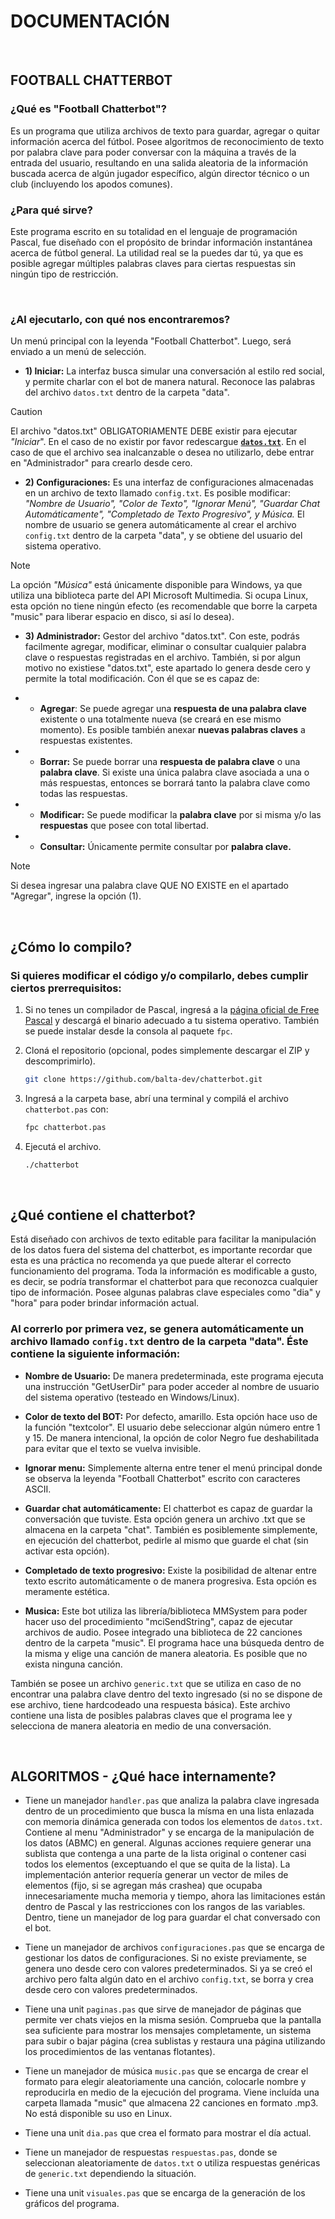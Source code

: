 # DOCUMENTACIÓN

&emsp;
 
## FOOTBALL CHATTERBOT

### ¿Qué es "Football Chatterbot"? 
Es un programa que utiliza archivos de texto para guardar, agregar o quitar información acerca del fútbol. Posee algoritmos de reconocimiento de texto por palabra clave para poder conversar con la máquina a través de la entrada del usuario, resultando en una salida aleatoria de la información buscada acerca de algún jugador específico, algún director técnico o un club (incluyendo los apodos comunes).  

### ¿Para qué sirve?
Este programa escrito en su totalidad en el lenguaje de programación Pascal, fue diseñado con el propósito de brindar información instantánea acerca de fútbol general. La utilidad real se la puedes dar tú, ya que es posible agregar múltiples palabras claves para ciertas respuestas sin ningún tipo de restricción.

&emsp;

### ¿Al ejecutarlo, con qué nos encontraremos?

Un menú principal con la leyenda "Football Chatterbot". Luego, será enviado a un menú de selección. 

* **1) Iniciar:** La interfaz busca simular una conversación al estilo red social, y permite charlar con el bot de manera natural. Reconoce las palabras del archivo `datos.txt` dentro de la carpeta "data".

> [!CAUTION]
> El archivo "datos.txt" OBLIGATORIAMENTE DEBE existir para ejecutar *"Iniciar*". En el caso de no existir por favor redescargue **[`datos.txt`](https://github.com/balta-dev/chatterbot/blob/main/data/datos.txt)**. En el caso de que el archivo sea inalcanzable o desea no utilizarlo, debe entrar en "Administrador" para crearlo desde cero.

* **2) Configuraciones:** Es una interfaz de configuraciones almacenadas en un archivo de texto llamado `config.txt`. Es posible modificar: *"Nombre de Usuario", "Color de Texto", "Ignorar Menú", "Guardar Chat Automáticamente", "Completado de Texto Progresivo", y Música.* El nombre de usuario se genera automáticamente al crear el archivo `config.txt` dentro de la carpeta "data", y se obtiene del usuario del sistema operativo.
> [!NOTE]
> La opción *"Música"* está únicamente disponible para Windows, ya que utiliza una biblioteca parte del API Microsoft Multimedia. Si ocupa Linux, esta opción no tiene ningún efecto (es recomendable que borre la carpeta "music" para liberar espacio en disco, si así lo desea).

* **3) Administrador:** Gestor del archivo "datos.txt". Con este, podrás facilmente agregar, modificar, eliminar o consultar cualquier palabra clave o respuestas registradas en el archivo. También, si por algun motivo no existiese "datos.txt", este apartado lo genera desde cero y permite la total modificación. Con él que se es capaz de:
* * **Agregar**: Se puede agregar una **respuesta de una palabra clave** existente o una totalmente nueva (se creará en ese mismo momento). Es posible también anexar **nuevas palabras claves** a respuestas existentes.

* * **Borrar:** Se puede borrar una **respuesta de palabra clave** o una **palabra clave**. Si existe una única palabra clave asociada a una o más respuestas, entonces se borrará tanto la palabra clave como todas las respuestas.

* * **Modificar:**
Se puede modificar la **palabra clave** por si misma y/o las **respuestas** que posee con total libertad.

* * **Consultar:** Únicamente permite consultar por **palabra clave.**

> [!NOTE]
> Si desea ingresar una palabra clave QUE NO EXISTE en el apartado "Agregar", ingrese la opción (1).

&emsp;

## ¿Cómo lo compilo?

### Si quieres modificar el código y/o compilarlo, debes cumplir ciertos prerrequisitos:

1. Si no tenes un compilador de Pascal, ingresá a la [página oficial de Free Pascal](https://www.freepascal.org/download.html) y descargá el binario adecuado a tu sistema operativo. También se puede instalar desde la consola al paquete `fpc`.

2. Cloná el repositorio (opcional, podes simplemente descargar el ZIP y descomprimirlo).
   ```sh
   git clone https://github.com/balta-dev/chatterbot.git
   ```
3. Ingresá a la carpeta base, abrí una terminal y compilá el archivo `chatterbot.pas` con:
   ```sh
   fpc chatterbot.pas
   ```
4. Ejecutá el archivo.
	```sh
   ./chatterbot
   ```

 &emsp;
## ¿Qué contiene el chatterbot?



Está diseñado con archivos de texto editable para facilitar la manipulación de los datos fuera del sistema del chatterbot, es importante recordar que esta es una práctica no recomenda ya que puede alterar el correcto funcionamiento del programa. Toda la información es modificable a gusto, es decir, se podría transformar el chatterbot para que reconozca cualquier tipo de información. Posee algunas palabras clave especiales como "dia" y "hora" para poder brindar información actual. 

### Al correrlo por primera vez, se genera automáticamente un archivo llamado `config.txt` dentro de la carpeta "data". Éste contiene la siguiente información:
- **Nombre de Usuario:** De manera predeterminada, este programa ejecuta una instrucción "GetUserDir" para poder acceder al nombre de usuario del sistema operativo (testeado en Windows/Linux).

- **Color de texto del BOT:** Por defecto, amarillo. Esta opción hace uso de la función "textcolor". El usuario debe seleccionar algún número entre 1 y 15. De manera intencional, la opción de color Negro fue deshabilitada para evitar que el texto se vuelva invisible. 

- **Ignorar menu:** Simplemente alterna entre tener el menú principal donde se observa la leyenda "Football Chatterbot" escrito con caracteres ASCII.

- **Guardar chat automáticamente:** El chatterbot es capaz de guardar la conversación que tuviste. Esta opción genera un archivo .txt que se almacena en la carpeta "chat". También es posiblemente simplemente, en ejecución del chatterbot, pedirle al mismo que guarde el chat (sin activar esta opción).

- **Completado de texto progresivo:** Existe la posibilidad de altenar entre texto escrito automáticamente o de manera progresiva. Esta opción es meramente estética.

- **Musica:** Este bot utiliza las librería/biblioteca MMSystem para poder hacer uso del procedimiento "mciSendString", capaz de ejecutar archivos de audio. Posee integrado una biblioteca de 22 canciones dentro de la carpeta "music". El programa hace una búsqueda dentro de la misma y elige una canción de manera aleatoria. Es posible que no exista ninguna canción.

También se posee un archivo `generic.txt` que se utiliza en caso de no encontrar una palabra clave dentro del texto ingresado (si no se dispone de ese archivo, tiene hardcodeado una respuesta básica). Este archivo contiene una lista de posibles palabras claves que el programa lee y selecciona de manera aleatoria en medio de una conversación.

&emsp;
## ALGORITMOS - ¿Qué hace internamente? 

* Tiene un manejador `handler.pas` que analiza la palabra clave ingresada dentro de un procedimiento que busca la mísma en una lista enlazada con memoria dinámica generada con todos los elementos de `datos.txt`. Contiene al menu "Administrador" y se encarga de la manipulación de los datos (ABMC) en general. Algunas acciones requiere generar una sublista que contenga a una parte de la lista original o contener casi todos los elementos (exceptuando el que se quita de la lista). La implementación anterior requería generar un vector de miles de elementos (fijo, si se agregan más crashea) que ocupaba innecesariamente mucha memoria y tiempo, ahora las limitaciones están dentro de Pascal y las restricciones con los rangos de las variables. Dentro, tiene un manejador de log para guardar el chat conversado con el bot. 

* Tiene un manejador de archivos `configuraciones.pas` que se encarga de gestionar los datos de configuraciones. Si no existe previamente, se genera uno desde cero con valores predeterminados. Si ya se creó el archivo pero falta algún dato en el archivo `config.txt`, se borra y crea desde cero con valores predeterminados.

* Tiene una unit `paginas.pas` que sirve de manejador de páginas que permite ver chats viejos en la misma sesión. Comprueba que la pantalla sea suficiente para mostrar los mensajes completamente, un sistema para subir o bajar página (crea sublistas y restaura una página utilizando los procedimientos de las ventanas flotantes).
* Tiene un manejador de música `music.pas` que se encarga de crear el formato para elegir aleatoriamente una canción, colocarle nombre y reproducirla en medio de la ejecución del programa. Viene incluída una carpeta llamada "music" que almacena 22 canciones en formato .mp3. No está disponible su uso en Linux.
* Tiene una unit `dia.pas` que crea el formato para mostrar el día actual.
* Tiene un manejador de respuestas `respuestas.pas`, donde se seleccionan aleatoriamente de `datos.txt` o utiliza respuestas genéricas de `generic.txt` dependiendo la situación.
* Tiene una unit `visuales.pas` que se encarga de la generación de los gráficos del programa.
